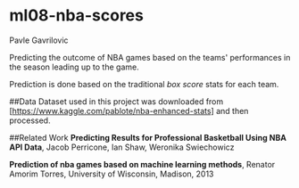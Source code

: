 # ml08-nba-scores
Pavle Gavrilovic

Predicting the outcome of NBA games based on the teams' performances in the season leading up to the game.

Prediction is done based on the traditional _box score_ stats for each team.

##Data
Dataset used in this project was downloaded from [https://www.kaggle.com/pablote/nba-enhanced-stats] and then processed.

##Related Work
__Predicting Results for Professional Basketball Using NBA API Data__, Jacob Perricone, Ian Shaw, Weronika Swiechowicz

__Prediction of nba games based on machine learning methods__, Renator Amorim Torres,  University of Wisconsin, Madison, 2013

